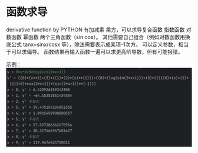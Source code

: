 # 函数求导

derivative function by PYTHON
有加减乘 乘方，可以求导复合函数 指数函数 对数函数 幂函数 两个三角函数（sin cos）。
其他需要自己组合（例如对数函数用换底公式 tanx=sinx/cosx 等），除法需要表示成某项-1次方。
可以定义参数，相当于可以求偏导。
函数结果再输入函数一遍可以求更高阶导数，但有可能报错。

示例：
![image](9131ce64-74de-42a9-8b45-50df450d8409.png)

